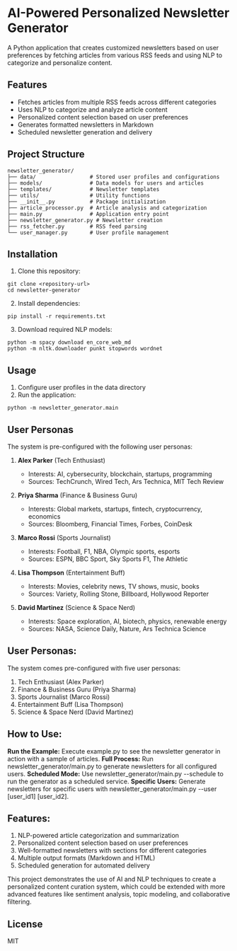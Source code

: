 # AI-Powered Personalized Newsletter Generator

A Python application that creates customized newsletters based on user preferences by fetching articles from various RSS feeds and using NLP to categorize and personalize content.

## Features

- Fetches articles from multiple RSS feeds across different categories
- Uses NLP to categorize and analyze article content
- Personalized content selection based on user preferences
- Generates formatted newsletters in Markdown
- Scheduled newsletter generation and delivery

## Project Structure

```
newsletter_generator/
├── data/                 # Stored user profiles and configurations
├── models/               # Data models for users and articles
├── templates/            # Newsletter templates
├── utils/                # Utility functions
├── __init__.py           # Package initialization
├── article_processor.py  # Article analysis and categorization
├── main.py               # Application entry point
├── newsletter_generator.py # Newsletter creation
├── rss_fetcher.py        # RSS feed parsing
└── user_manager.py       # User profile management
```

## Installation

1. Clone this repository:
```
git clone <repository-url>
cd newsletter-generator
```

2. Install dependencies:
```
pip install -r requirements.txt
```

3. Download required NLP models:
```
python -m spacy download en_core_web_md
python -m nltk.downloader punkt stopwords wordnet
```

## Usage

1. Configure user profiles in the data directory
2. Run the application:
```
python -m newsletter_generator.main
```

## User Personas

The system is pre-configured with the following user personas:

1. **Alex Parker** (Tech Enthusiast)
   - Interests: AI, cybersecurity, blockchain, startups, programming
   - Sources: TechCrunch, Wired Tech, Ars Technica, MIT Tech Review

2. **Priya Sharma** (Finance & Business Guru)
   - Interests: Global markets, startups, fintech, cryptocurrency, economics
   - Sources: Bloomberg, Financial Times, Forbes, CoinDesk

3. **Marco Rossi** (Sports Journalist)
   - Interests: Football, F1, NBA, Olympic sports, esports
   - Sources: ESPN, BBC Sport, Sky Sports F1, The Athletic

4. **Lisa Thompson** (Entertainment Buff)
   - Interests: Movies, celebrity news, TV shows, music, books
   - Sources: Variety, Rolling Stone, Billboard, Hollywood Reporter

5. **David Martinez** (Science & Space Nerd)
   - Interests: Space exploration, AI, biotech, physics, renewable energy
   - Sources: NASA, Science Daily, Nature, Ars Technica Science

## User Personas:

The system comes pre-configured with five user personas:

1. Tech Enthusiast (Alex Parker)
2. Finance & Business Guru (Priya Sharma)
3. Sports Journalist (Marco Rossi)
4. Entertainment Buff (Lisa Thompson)
5. Science & Space Nerd (David Martinez)

## How to Use:

**Run the Example:** Execute example.py to see the newsletter generator in action with a sample of articles.
**Full Process:** Run newsletter_generator/main.py to generate newsletters for all configured users.
**Scheduled Mode:** Use newsletter_generator/main.py --schedule to run the generator as a scheduled service.
**Specific Users:** Generate newsletters for specific users with newsletter_generator/main.py --user [user_id1] [user_id2].


## Features:

1. NLP-powered article categorization and summarization
2. Personalized content selection based on user preferences
3. Well-formatted newsletters with sections for different categories
4. Multiple output formats (Markdown and HTML)
5. Scheduled generation for automated delivery

This project demonstrates the use of AI and NLP techniques to create a personalized content curation system, which could be extended with more advanced features like sentiment analysis, topic modeling, and collaborative filtering.

## License

MIT
